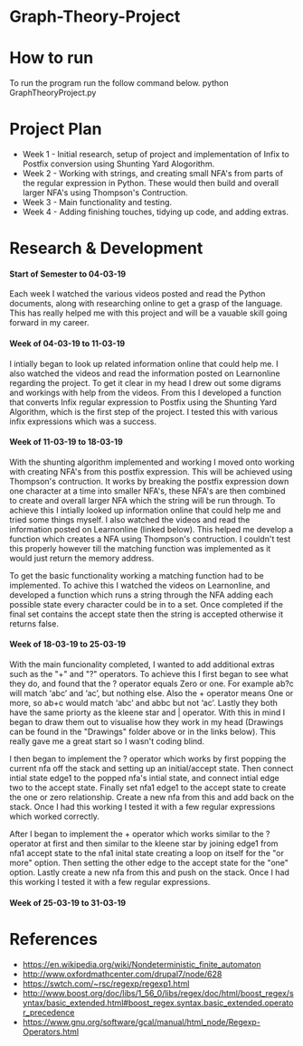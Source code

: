 # Graph-Theory-Project

# How to run
To run the program run the follow command below.
python GraphTheoryProject.py

# Project Plan
* Week 1 - Initial research, setup of project and implementation of Infix to Postfix conversion using Shunting Yard Alogorithm.
* Week 2 - Working with strings, and creating small NFA's from parts of the regular expression in Python. These would then build and overall larger NFA's using Thompson's Contruction.
* Week 3 - Main functionality and testing.
* Week 4 - Adding finishing touches, tidying up code, and adding extras.

# Research & Development
#### Start of Semester to 04-03-19
Each week I watched the various videos posted and read the Python documents, along with researching online to get a grasp of the language. This has really helped me with this project and will be a vauable skill going forward in my career.

#### Week of 04-03-19 to 11-03-19
I intially began to look up related information online that could help me. I also watched the videos and read the information posted on Learnonline regarding the project. To get it clear in my head I drew out some digrams and workings with help from the videos. From this I developed a function that converts Infix regular expression to Postfix using the Shunting Yard Algorithm, which is the first step of the project. I tested this with various infix expressions which was a success.

#### Week of 11-03-19 to 18-03-19
With the shunting algorithm implemented and working I moved onto working with creating NFA's from this postfix expression. This will be achieved using Thompson's contruction. It works by breaking the postfix expression down one character at a time into smaller NFA's, these NFA's are then combined to create and overall larger NFA which the string will be run through. To achieve this I intially looked up information online that could help me and tried some things myself. I also watched the videos and read the information posted on Learnonline (linked below). This helped me develop a function which creates a NFA using Thompson's contruction. I couldn't test this properly however till the matching function was implemented as it would just return the memory address.

To get the basic functionality working a matching function had to be implemented. To achive this I watched the videos on Learnonline, and developed a function which runs a string through the NFA adding each possible state every character could be in to a set. Once completed if the final set contains the accept state then the string is accepted otherwise it returns false.

#### Week of 18-03-19 to 25-03-19
With the main funcionality completed, I wanted to add additional extras such as the "+" and "?" operators. To achieve this I first began to see what they do, and found that the ? operator equals Zero or one. For example ab?c will match ‘abc’ and ‘ac’, but nothing else. Also the + operator means One or more, so ab+c would match ‘abc’ and abbc but not ‘ac’. Lastly they both have the same priorty as the kleene star and | operator. With this in mind I began to draw them out to visualise how they work in my head (Drawings can be found in the "Drawings" folder above or in the links below). This really gave me a great start so I wasn't coding blind.

I then began to implement the ? operator which works by first popping the current nfa off the stack and setting up an initial/accept state. Then connect intial state edge1 to the popped nfa's intial state, and connect intial edge two to the accept state. Finally set nfa1 edge1 to the accept state to create the one or zero relationship. Create a new nfa from this and add back on the stack. Once I had this working I tested it with a few regular expressions which worked correctly.

After I began to implement the + operator which works similar to the ? operator at first and then similar to the kleene star by joining edge1 from nfa1 accept state to the nfa1 inital state creating a loop on itself for the "or more" option. Then setting the other edge to the accept state for the "one" option. Lastly create a new nfa from this and push on the stack. Once I had this working I tested it with a few regular expressions.

#### Week of 25-03-19 to 31-03-19

# References
* https://en.wikipedia.org/wiki/Nondeterministic_finite_automaton
* http://www.oxfordmathcenter.com/drupal7/node/628
* https://swtch.com/~rsc/regexp/regexp1.html
* http://www.boost.org/doc/libs/1_56_0/libs/regex/doc/html/boost_regex/syntax/basic_extended.html#boost_regex.syntax.basic_extended.operator_precedence
* https://www.gnu.org/software/gcal/manual/html_node/Regexp-Operators.html
